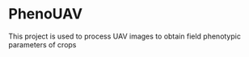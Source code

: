 # PhenoUAV
This project is used to process UAV images to obtain field phenotypic parameters of crops
